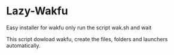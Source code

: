 # Lazy-Wakfu
Easy installer for wakfu
only run the script wak.sh and wait

This script dowload wakfu, create the files, folders and launchers automatically.

